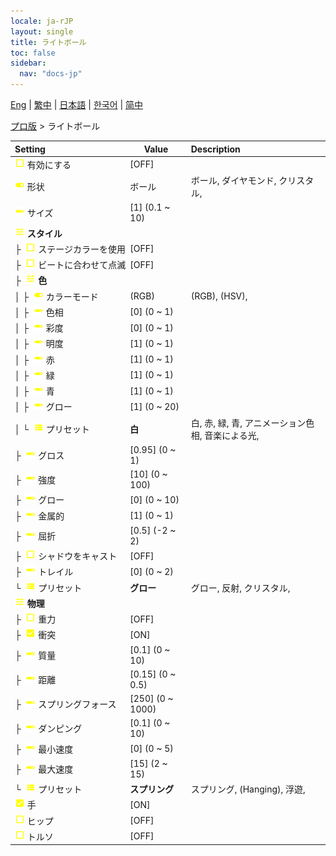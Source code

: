 ```yaml
---
locale: ja-rJP
layout: single
title: ライトボール
toc: false
sidebar:
  nav: "docs-jp"
---
```

[Eng](/dancexr/menu/2025.4/actor/light_ball) | [繁中](/tw/dancexr/menu/2025.4/actor/light_ball) | [日本語](/jp/dancexr/menu/2025.4/actor/light_ball) | [한국어](/kr/dancexr/menu/2025.4/actor/light_ball) | [简中](/zh/dancexr/menu/2025.4/actor/light_ball)

[プロ版](../menu#プロ版) > ライトボール



| Setting | Value | Description |
| :--- | --- | :--- |
|<nobr> ![check_off icon](/images/icon/ic_check_off.png)  有効にする</nobr>| [OFF] | 
|<nobr> ![toggle_on icon](/images/icon/ic_toggle_on.png)  形状</nobr>| ボール | ボール, ダイヤモンド, クリスタル, 
|<nobr> ![slider icon](/images/icon/ic_slider.png)  サイズ</nobr>| [1] (0.1 ~ 10) | 
|<nobr> ![tune icon](/images/icon/ic_tune.png)  <b>スタイル</b></nobr>| | 
|<nobr>├&nbsp; ![check_off icon](/images/icon/ic_check_off.png)  ステージカラーを使用</nobr>| [OFF] | 
|<nobr>├&nbsp; ![check_off icon](/images/icon/ic_check_off.png)  ビートに合わせて点滅</nobr>| [OFF] | 
|<nobr>├&nbsp; ![tune icon](/images/icon/ic_tune.png)  <b>色</b></nobr>| | 
|<nobr>│&nbsp;├&nbsp; ![toggle_on icon](/images/icon/ic_toggle_on.png)  カラーモード</nobr>| (RGB) | (RGB), (HSV), 
|<nobr>│&nbsp;├&nbsp; ![slider icon](/images/icon/ic_slider.png)  色相</nobr>| [0] (0 ~ 1) | 
|<nobr>│&nbsp;├&nbsp; ![slider icon](/images/icon/ic_slider.png)  彩度</nobr>| [0] (0 ~ 1) | 
|<nobr>│&nbsp;├&nbsp; ![slider icon](/images/icon/ic_slider.png)  明度</nobr>| [1] (0 ~ 1) | 
|<nobr>│&nbsp;├&nbsp; ![slider icon](/images/icon/ic_slider.png)  赤</nobr>| [1] (0 ~ 1) | 
|<nobr>│&nbsp;├&nbsp; ![slider icon](/images/icon/ic_slider.png)  緑</nobr>| [1] (0 ~ 1) | 
|<nobr>│&nbsp;├&nbsp; ![slider icon](/images/icon/ic_slider.png)  青</nobr>| [1] (0 ~ 1) | 
|<nobr>│&nbsp;├&nbsp; ![slider icon](/images/icon/ic_slider.png)  グロー</nobr>| [1] (0 ~ 20) | 
|<nobr>│&nbsp;└&nbsp; ![list icon](/images/icon/ic_list.png)  プリセット</nobr>| **白** | 白, 赤, 緑, 青, アニメーション色相, 音楽による光,  |
|<nobr>├&nbsp; ![slider icon](/images/icon/ic_slider.png)  グロス</nobr>| [0.95] (0 ~ 1) | 
|<nobr>├&nbsp; ![slider icon](/images/icon/ic_slider.png)  強度</nobr>| [10] (0 ~ 100) | 
|<nobr>├&nbsp; ![slider icon](/images/icon/ic_slider.png)  グロー</nobr>| [0] (0 ~ 10) | 
|<nobr>├&nbsp; ![slider icon](/images/icon/ic_slider.png)  金属的</nobr>| [1] (0 ~ 1) | 
|<nobr>├&nbsp; ![slider icon](/images/icon/ic_slider.png)  屈折</nobr>| [0.5] (-2 ~ 2) | 
|<nobr>├&nbsp; ![check_off icon](/images/icon/ic_check_off.png)  シャドウをキャスト</nobr>| [OFF] | 
|<nobr>├&nbsp; ![slider icon](/images/icon/ic_slider.png)  トレイル</nobr>| [0] (0 ~ 2) | 
|<nobr>└&nbsp; ![list icon](/images/icon/ic_list.png)  プリセット</nobr>| **グロー** | グロー, 反射, クリスタル,  |
|<nobr> ![tune icon](/images/icon/ic_tune.png)  <b>物理</b></nobr>| | 
|<nobr>├&nbsp; ![check_off icon](/images/icon/ic_check_off.png)  重力</nobr>| [OFF] | 
|<nobr>├&nbsp; ![check_on icon](/images/icon/ic_check_on.png)  衝突</nobr>| [ON] | 
|<nobr>├&nbsp; ![slider icon](/images/icon/ic_slider.png)  質量</nobr>| [0.1] (0 ~ 10) | 
|<nobr>├&nbsp; ![slider icon](/images/icon/ic_slider.png)  距離</nobr>| [0.15] (0 ~ 0.5) | 
|<nobr>├&nbsp; ![slider icon](/images/icon/ic_slider.png)  スプリングフォース</nobr>| [250] (0 ~ 1000) | 
|<nobr>├&nbsp; ![slider icon](/images/icon/ic_slider.png)  ダンピング</nobr>| [0.1] (0 ~ 10) | 
|<nobr>├&nbsp; ![slider icon](/images/icon/ic_slider.png)  最小速度</nobr>| [0] (0 ~ 5) | 
|<nobr>├&nbsp; ![slider icon](/images/icon/ic_slider.png)  最大速度</nobr>| [15] (2 ~ 15) | 
|<nobr>└&nbsp; ![list icon](/images/icon/ic_list.png)  プリセット</nobr>| **スプリング** | スプリング, (Hanging), 浮遊,  |
|<nobr> ![check_on icon](/images/icon/ic_check_on.png)  手</nobr>| [ON] | 
|<nobr> ![check_off icon](/images/icon/ic_check_off.png)  ヒップ</nobr>| [OFF] | 
|<nobr> ![check_off icon](/images/icon/ic_check_off.png)  トルソ</nobr>| [OFF] | 
